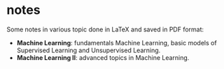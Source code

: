 # notes
Some notes in various topic done in LaTeX and saved in PDF format:
- __Machine Learning__: fundamentals Machine Learning, basic models of Supervised Learning and Unsupervised Learning.
- __Machine Learning II__: advanced topics in Machine Learning.
